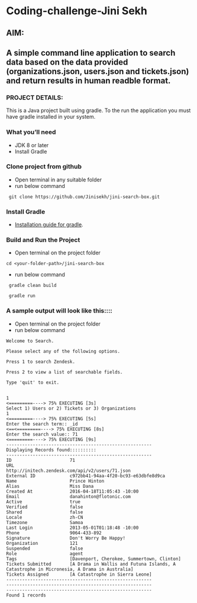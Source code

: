 # Coding-challenge-Jini Sekh

## AIM:
## A simple command line application to search data based on the data provided (organizations.json, users.json and tickets.json) and return results in human readble format.

### PROJECT DETAILS:
This is a Java project built using gradle. To the run the application you must have gradle installed in your system. 

### What you’ll need
+ JDK 8 or later
+ Install Gradle

### Clone project from github

 - Open terminal in any suitable folder
 - run below command 
```
 git clone https://github.com/Jinisekh/jini-search-box.git
```

### Install Gradle

  + [Installation guide for gradle](https://gradle.org/install/).

### Build and Run the Project

 - Open terminal on the project folder
```
cd <your-folder-path>/jini-search-box
```
 - run below command 
```
 gradle clean build
```
```
 gradle run
```

### A sample output will look like this::::

 - Open terminal on the project folder
 - run below command 
```
Welcome to Search.

Please select any of the following options.

Press 1 to search Zendesk.

Press 2 to view a list of searchable fields.

Type 'quit' to exit.


1
<=========----> 75% EXECUTING [3s]
Select 1) Users or 2) Tickets or 3) Organizations
1
<=========----> 75% EXECUTING [5s]
Enter the search term:: _id
<==<=========----> 75% EXECUTING [8s]
Enter the search value:: 71
<=========----> 75% EXECUTING [9s]
-------------------------------------------------------
Displaying Records found::::::::::
-------------------------------------------------------
ID                      71
URL                     http://initech.zendesk.com/api/v2/users/71.json
External ID             c972bb41-94aa-4f20-bc93-e63dbfe8d9ca
Name                    Prince Hinton
Alias                   Miss Dana
Created At              2016-04-18T11:05:43 -10:00
Email                   danahinton@flotonic.com
Active                  true
Verified                false
Shared                  false
Locale                  zh-CN
Timezone                Samoa
Last Login              2013-05-01T01:18:48 -10:00
Phone                   9064-433-892
Signature               Don't Worry Be Happy!
Organization            121
Suspended               false
Role                    agent
Tags                    [Davenport, Cherokee, Summertown, Clinton]
Tickets Submitted       [A Drama in Wallis and Futuna Islands, A Catastrophe in Micronesia, A Drama in Australia]
Tickets Assigned        [A Catastrophe in Sierra Leone]
-------------------------------------------------------
-------------------------------------------------------
-------------------------------------------------------
Found 1 records

```


